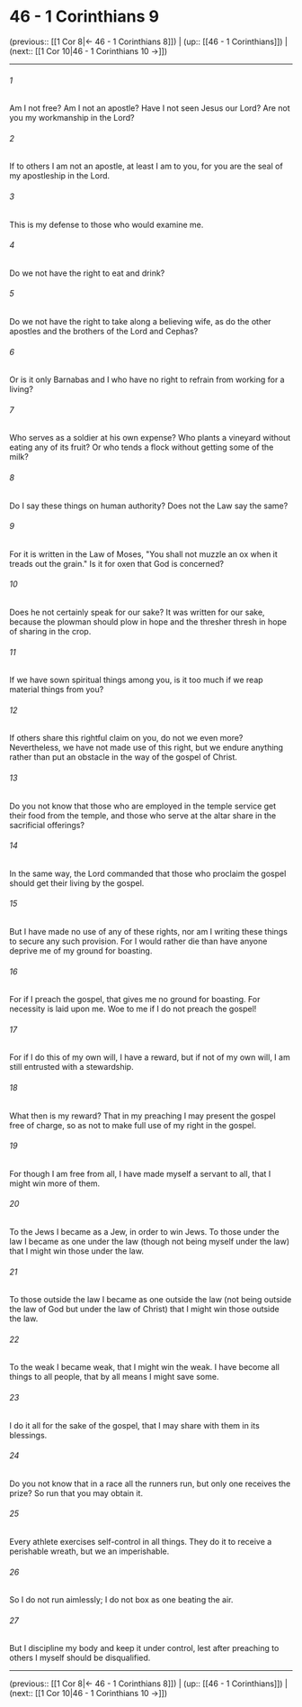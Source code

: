 # 46 - 1 Corinthians 9

(previous:: [[1 Cor 8|← 46 - 1 Corinthians 8]]) | (up:: [[46 - 1 Corinthians]]) | (next:: [[1 Cor 10|46 - 1 Corinthians 10 →]])

***


###### 1 
Am I not free? Am I not an apostle? Have I not seen Jesus our Lord? Are not you my workmanship in the Lord? 

###### 2 
If to others I am not an apostle, at least I am to you, for you are the seal of my apostleship in the Lord. 

###### 3 
This is my defense to those who would examine me. 

###### 4 
Do we not have the right to eat and drink? 

###### 5 
Do we not have the right to take along a believing wife, as do the other apostles and the brothers of the Lord and Cephas? 

###### 6 
Or is it only Barnabas and I who have no right to refrain from working for a living? 

###### 7 
Who serves as a soldier at his own expense? Who plants a vineyard without eating any of its fruit? Or who tends a flock without getting some of the milk? 

###### 8 
Do I say these things on human authority? Does not the Law say the same? 

###### 9 
For it is written in the Law of Moses, "You shall not muzzle an ox when it treads out the grain." Is it for oxen that God is concerned? 

###### 10 
Does he not certainly speak for our sake? It was written for our sake, because the plowman should plow in hope and the thresher thresh in hope of sharing in the crop. 

###### 11 
If we have sown spiritual things among you, is it too much if we reap material things from you? 

###### 12 
If others share this rightful claim on you, do not we even more? Nevertheless, we have not made use of this right, but we endure anything rather than put an obstacle in the way of the gospel of Christ. 

###### 13 
Do you not know that those who are employed in the temple service get their food from the temple, and those who serve at the altar share in the sacrificial offerings? 

###### 14 
In the same way, the Lord commanded that those who proclaim the gospel should get their living by the gospel. 

###### 15 
But I have made no use of any of these rights, nor am I writing these things to secure any such provision. For I would rather die than have anyone deprive me of my ground for boasting. 

###### 16 
For if I preach the gospel, that gives me no ground for boasting. For necessity is laid upon me. Woe to me if I do not preach the gospel! 

###### 17 
For if I do this of my own will, I have a reward, but if not of my own will, I am still entrusted with a stewardship. 

###### 18 
What then is my reward? That in my preaching I may present the gospel free of charge, so as not to make full use of my right in the gospel. 

###### 19 
For though I am free from all, I have made myself a servant to all, that I might win more of them. 

###### 20 
To the Jews I became as a Jew, in order to win Jews. To those under the law I became as one under the law (though not being myself under the law) that I might win those under the law. 

###### 21 
To those outside the law I became as one outside the law (not being outside the law of God but under the law of Christ) that I might win those outside the law. 

###### 22 
To the weak I became weak, that I might win the weak. I have become all things to all people, that by all means I might save some. 

###### 23 
I do it all for the sake of the gospel, that I may share with them in its blessings. 

###### 24 
Do you not know that in a race all the runners run, but only one receives the prize? So run that you may obtain it. 

###### 25 
Every athlete exercises self-control in all things. They do it to receive a perishable wreath, but we an imperishable. 

###### 26 
So I do not run aimlessly; I do not box as one beating the air. 

###### 27 
But I discipline my body and keep it under control, lest after preaching to others I myself should be disqualified.

***

(previous:: [[1 Cor 8|← 46 - 1 Corinthians 8]]) | (up:: [[46 - 1 Corinthians]]) | (next:: [[1 Cor 10|46 - 1 Corinthians 10 →]])
